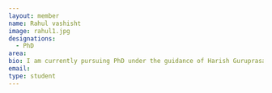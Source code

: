 ```yaml
---
layout: member
name: Rahul vashisht
image: rahul1.jpg
designations: 
  - PhD
area:
bio: I am currently pursuing PhD under the guidance of Harish Guruprasad Ramaswamy.My research interests are Theoretical Machine Learning, Theoretical Deep Learning, Gaussian Processes and Computer Vision.
email:
type: student
---
```

